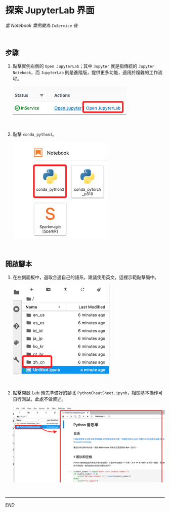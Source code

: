 # 探索 JupyterLab 界面

_當 Notebook 實例變為 `InService` 後_

<br>

## 步驟

1. 點擊實例右側的 `Open JupyterLab`；其中 `Jupyter` 就是指傳統的 `Jupyter Notebook`，而 `JupyterLab` 則是進階版，提供更多功能，適用於複雜的工作流程。

    ![](images/img_07.png)

<br>

2. 點擊 `conda_python3`。

    ![](images/img_11.png)

<br>

## 開啟腳本

1. 在左側面板中，選取合適自己的語系，建議使用英文，這裡示範點擊簡中。

    ![](images/img_12.png)

<br>

2. 點擊開啟 Lab 預先準備好的腳北 `PythonCheatSheet.ipynb`，相關基本操作可自行測試，此處不做贅述。

    ![](images/img_13.png)

<br>

___

_END_